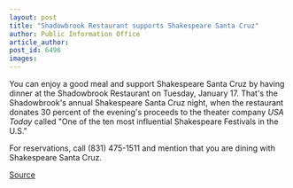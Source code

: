 ```yaml
---
layout: post
title: "Shadowbrook Restaurant supports Shakespeare Santa Cruz"
author: Public Information Office
article_author: 
post_id: 6496
images:
---
```


<a name="content" id="content"></a>
<p>
  You can enjoy a good meal and support Shakespeare Santa Cruz by having dinner at the Shadowbrook Restaurant on Tuesday, January 17. That's the Shadowbrook's annual Shakespeare Santa Cruz night, when the restaurant donates 30 percent of the evening's proceeds to the theater company <i>USA Today</i> called "One of the ten most influential Shakespeare Festivals in the U.S."
</p>
<p>
  For reservations, call (831) 475-1511 and mention that you are dining with Shakespeare Santa Cruz.
</p>
<p><a href="http://www1.ucsc.edu/currents/05-06/01-09/brief-shadowbrook.asp" title="Permalink to brief-shadowbrook">Source</a></p>
